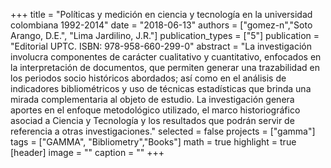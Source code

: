 +++
title = "Políticas y medición en ciencia y tecnología en la universidad colombiana 1992-2014"
date = "2018-06-13"
authors = ["gomez-n","Soto Arango, D.E.", "Lima Jardilino, J.R."]
publication_types = ["5"]
publication = "Editorial UPTC. ISBN: 978-958-660-299-0"
abstract = "La investigación involucra componentes de carácter cualitativo y cuantitativo, enfocados en la interpretación de documentos, que permiten generar una trazabilidad en los periodos socio históricos abordados; así como en el análisis de indicadores bibliométricos y uso de técnicas estadísticas que brinda una mirada complementaria al objeto de estudio.  La investigación genera aportes en el enfoque metodológico utilizado, el marco historiográfico asociad a Ciencia y Tecnología y los resultados que podrán servir de referencia a otras investigaciones."
selected = false
projects = ["gamma"]
tags = ["GAMMA", "Bibliometry","Books"]
math = true
highlight = true
[header]
image = ""
caption = ""
+++
